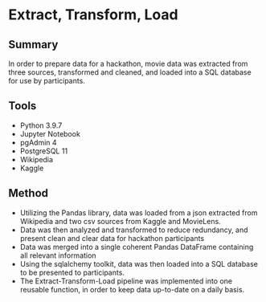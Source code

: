 # Extract, Transform, Load

## Summary

In order to prepare data for a hackathon, movie data was extracted from three sources, transformed and cleaned, and loaded into a SQL database for use by participants.

## Tools

 - Python 3.9.7
 - Jupyter Notebook
 - pgAdmin 4
 - PostgreSQL 11
 - Wikipedia 
 - Kaggle

## Method

 - Utilizing the Pandas library, data was loaded from a json extracted from Wikipedia and two csv sources from Kaggle and MovieLens.
 - Data was then analyzed and transformed to reduce redundancy, and present clean and clear data for hackathon participants
 - Data was merged into a single coherent Pandas DataFrame containing all relevant information
 - Using the sqlalchemy toolkit, data was then loaded into a SQL database to be presented to participants.
 - The Extract-Transform-Load pipeline was implemented into one reusable function, in order to keep data up-to-date on a daily basis.

